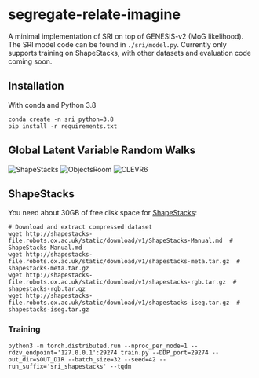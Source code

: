# segregate-relate-imagine

A minimal implementation of SRI on top of GENESIS-v2 (MoG likelihood). The SRI model code can be found in `./sri/model.py`.
Currently only supports training on ShapeStacks, with other datasets and evaluation code coming soon.

## Installation

With conda and Python 3.8
```shell
conda create -n sri python=3.8
pip install -r requirements.txt
```

## Global Latent Variable Random Walks

![ShapeStacks](./videos/SRI_shapestacks_random_walk.gif) ![ObjectsRoom](./videos/SRI_objects_room_random_walk.gif) ![CLEVR6](./videos/SRI_clevr6_random_walk.gif)

## ShapeStacks

You need about 30GB of free disk space for [ShapeStacks](https://ogroth.github.io/shapestacks/):

```shell
# Download and extract compressed dataset
wget http://shapestacks-file.robots.ox.ac.uk/static/download/v1/ShapeStacks-Manual.md  # ShapeStacks-Manual.md
wget http://shapestacks-file.robots.ox.ac.uk/static/download/v1/shapestacks-meta.tar.gz  # shapestacks-meta.tar.gz
wget http://shapestacks-file.robots.ox.ac.uk/static/download/v1/shapestacks-rgb.tar.gz  # shapestacks-rgb.tar.gz
wget http://shapestacks-file.robots.ox.ac.uk/static/download/v1/shapestacks-iseg.tar.gz  # shapestacks-iseg.tar.gz
```

### Training

```shell
python3 -m torch.distributed.run --nproc_per_node=1 --rdzv_endpoint='127.0.0.1':29274 train.py --DDP_port=29274 --out_dir=$OUT_DIR --batch_size=32 --seed=42 --run_suffix='sri_shapestacks' --tqdm
```
